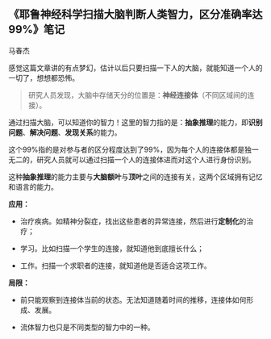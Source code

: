 《耶鲁神经科学扫描大脑判断人类智力，区分准确率达99%》笔记
---------------------------------------------------------

马春杰

感觉这篇文章讲的有点梦幻，估计以后只要扫描一下人的大脑，就能知道一个人的一切了，想想都恐怖。

>   研究人员发现，大脑中存储天分的位置是：**神经连接体**（不同区域间的连接）。

通过扫描大脑，可以知道你的智力！这里的智力指的是：**抽象推理**的能力，即**识别问题**、**解决问题**、**发现关系**的能力。

这个99%指的是对参与者的区分程度达到了99%，因为每个人的连接体都是独一无二的，研究人员就可以通过扫描一个人的连接体进而对这个人进行身份识别。

这种**抽象推理**的能力主要与**大脑额叶**与**顶叶**之间的连接有关，这两个区域拥有记忆和语言的能力。

**应用：**

-   治疗疾病。如精神分裂症，找出这些患者的异常连接，然后进行**定制化**的治疗；

-   学习。比如扫描一个学生的连接，就知道他到底擅长什么；

-   工作。扫描一个求职者的连接，就知道他是否适合这项工作。

**局限：**

-   前只能观察到连接体当前的状态。无法知道随着时间的推移，连接体如何形成、发展。

-   流体智力也只是不同类型的智力中的一种。
